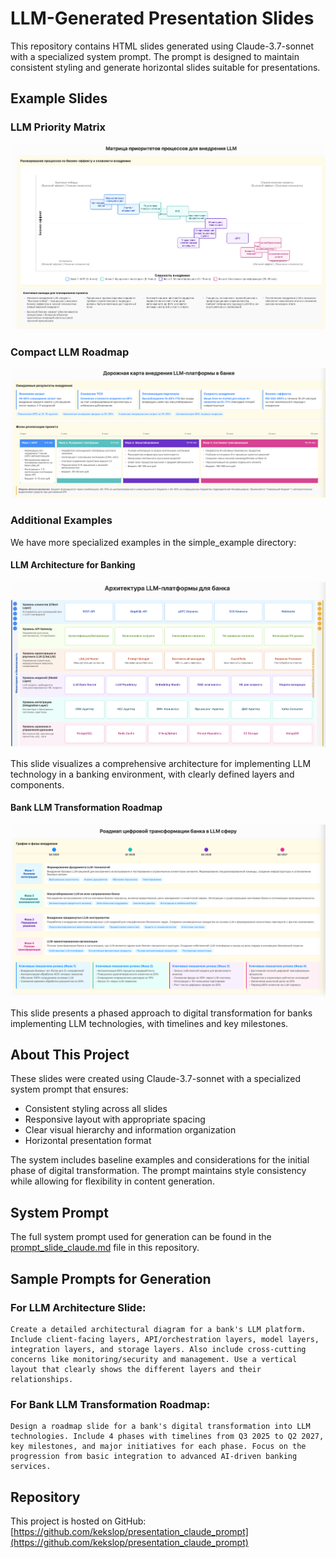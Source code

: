 # LLM-Generated Presentation Slides

This repository contains HTML slides generated using Claude-3.7-sonnet with a specialized system prompt. The prompt is designed to maintain consistent styling and generate horizontal slides suitable for presentations.

## Example Slides

### LLM Priority Matrix
![LLM Priority Matrix](llm-priority-matrix.png)

### Compact LLM Roadmap
![Compact LLM Roadmap](compact-llm-roadmap.png)

### Additional Examples

We have more specialized examples in the simple_example directory:

#### LLM Architecture for Banking
![LLM Architecture](simple_example/llm-architecture.png)

This slide visualizes a comprehensive architecture for implementing LLM technology in a banking environment, with clearly defined layers and components.

#### Bank LLM Transformation Roadmap
![Bank LLM Roadmap](simple_example/bank-llm-roadmap.png)

This slide presents a phased approach to digital transformation for banks implementing LLM technologies, with timelines and key milestones.

## About This Project

These slides were created using Claude-3.7-sonnet with a specialized system prompt that ensures:

- Consistent styling across all slides
- Responsive layout with appropriate spacing
- Clear visual hierarchy and information organization
- Horizontal presentation format

The system includes baseline examples and considerations for the initial phase of digital transformation. The prompt maintains style consistency while allowing for flexibility in content generation.

## System Prompt

The full system prompt used for generation can be found in the [prompt_slide_claude.md](prompt_slide_claude.md) file in this repository.

## Sample Prompts for Generation

### For LLM Architecture Slide:
```
Create a detailed architectural diagram for a bank's LLM platform. Include client-facing layers, API/orchestration layers, model layers, integration layers, and storage layers. Also include cross-cutting concerns like monitoring/security and management. Use a vertical layout that clearly shows the different layers and their relationships.
```

### For Bank LLM Transformation Roadmap:
```
Design a roadmap slide for a bank's digital transformation into LLM technologies. Include 4 phases with timelines from Q3 2025 to Q2 2027, key milestones, and major initiatives for each phase. Focus on the progression from basic integration to advanced AI-driven banking services.
```

## Repository

This project is hosted on GitHub: [https://github.com/kekslop/presentation_claude_prompt](https://github.com/kekslop/presentation_claude_prompt) 
